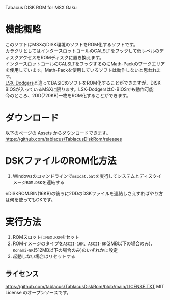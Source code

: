 Tabacus DISK ROM for MSX Gaku

# 機能概略

このソフトはMSXのDISK環境のソフトをROM化するソフトです。  
カラクリとしてはインタースロットコールのCALSLTをフックして低レベルのディスクアクセスをROMディスクに置き換えます。  
インタースロットコールのCALSLTをフックするのにMath-Packのワークエリアを使用しています。Math-Packを使用しているソフトは動作しないと思われます。  
[LSX-Dodgers](https://github.com/tablacus/LSX-Dodgers)と違ってBASICのソフトをROM化することができますが、DISK BIOSが入っているMSXに限ります。LSX-DodgersはC-BIOSでも動作可能  
今のところ、2DD(720KB)一枚をROM化することができます。

# ダウンロード

以下のページの Assets からダウンロードできます。  
https://github.com/tablacus/TablacusDiskRom/releases

# DSKファイルのROM化方法

1. Windowsのコマンドラインで`msxcat.bat`を実行してシステムとディスクイメージ`ROM.DSK`を連結する

※DISKROM.BIN(16KB)の後ろに2DDのDSKファイルを連結しさえすればやり方は何を使ってもOKです。

# 実行方法

1. ROMスロットに`MSX.ROM`をセット
2. ROMイメージのタイプを`ASCII-16K`、`ASCII-8K`(2MB以下の場合のみ)、`Konami-8K`(512MB以下の場合のみ)のいずれかに設定
3. 起動しない場合はリセットする

## ライセンス  
https://github.com/tablacus/TablacusDiskRom/blob/main/LICENSE.TXT
MIT License のオープンソースです。  

